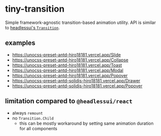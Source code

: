 # tiny-transition

Simple framework-agnostic transition-based animation utility.
API is similar to [headlessui's `Transition`](https://headlessui.com/react/transition).

## examples

- https://unocss-preset-antd-hiro18181.vercel.app/Slide
- https://unocss-preset-antd-hiro18181.vercel.app/Collapse
- https://unocss-preset-antd-hiro18181.vercel.app/Toast
- https://unocss-preset-antd-hiro18181.vercel.app/Modal
- https://unocss-preset-antd-hiro18181.vercel.app/Popover
- https://unocss-preset-antd-solidjs-hiro18181.vercel.app/Drawer
- https://unocss-preset-antd-solidjs-hiro18181.vercel.app/Popover

## limitation compared to `@headlessui/react`

- always `remount`
- no `Transition.Child`
  - this can be mostly workaround by setting same animation duration for all components
